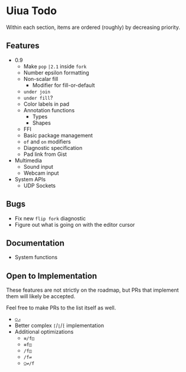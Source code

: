 # Uiua Todo
Within each section, items are ordered (roughly) by decreasing priority.

## Features
- 0.9  
  - Make `pop` `|2.1` inside `fork`
  - Number epsilon formatting
  - Non-scalar fill
    - Modifier for fill-or-default
  - `under join`
  - `under fill`?
  - Color labels in pad
  - Annotation functions
    - Types
    - Shapes
  - FFI
  - Basic package management
  - `of` and `on` modifiers
  - Diagnostic specification
  - Pad link from Gist
- Multimedia
  - Sound input
  - Webcam input
- System APIs
  - UDP Sockets

## Bugs
- Fix new `flip fork` diagnostic
- Figure out what is going on with the editor cursor

## Documentation
- System functions

## Open to Implementation
These features are not strictly on the roadmap, but PRs that implement them will likely be accepted.

Feel free to make PRs to the list itself as well.

- `⍜◿`
- Better complex `⌈`/`⌊`/`⁅` implementation
- Additional optimizations
  - `≡/f◫`
  - `≡f◫`
  - `/f◫`
  - `/f⇌`
  - `⍜⇌/f`